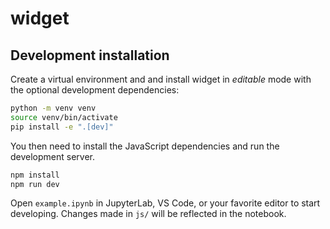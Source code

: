 # widget


## Development installation

Create a virtual environment and and install widget in *editable* mode with the
optional development dependencies:

```sh
python -m venv venv
source venv/bin/activate
pip install -e ".[dev]"
```

You then need to install the JavaScript dependencies and run the development server.

```sh
npm install
npm run dev
```

Open `example.ipynb` in JupyterLab, VS Code, or your favorite editor
to start developing. Changes made in `js/` will be reflected
in the notebook.


<!-- 
## Installation

```sh
pip install widget
``` -->